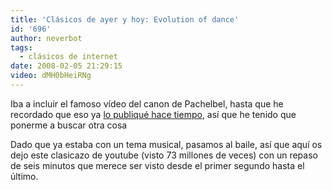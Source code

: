 ```yaml
---
title: 'Clásicos de ayer y hoy: Evolution of dance'
id: '696'
author: neverbot
tags:
  - clásicos de internet
date: 2008-02-05 21:29:15
video: dMH0bHeiRNg
---
```


Iba a incluir el famoso vídeo del canon de Pachelbel, hasta que he recordado que eso ya [lo publiqué hace tiempo](https://neverbot.com/humor/el-canon-de-pachelbel/), así que he tenido que ponerme a buscar otra cosa

Dado que ya estaba con un tema musical, pasamos al baile, así que aquí os dejo este clasicazo de youtube (visto 73 millones de veces) con un repaso de seis minutos que merece ser visto desde el primer segundo hasta el último.